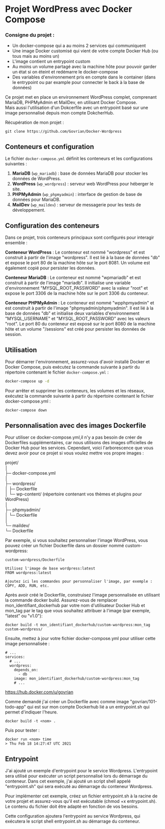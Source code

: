 # Projet WordPress avec Docker Compose

### Consigne du projet :

- Un docker-compose qui a au moins 2 services qui communiquent  
- Une image Docker customisé qui vient de votre compte Docker Hub (ou tous mais au moins un)  
- L'image contient un entrypoint custom  
- Au moins un volume partagé avec la machine hôte pour pouvoir garder un état si on éteint et redémarre le docker-compose  
- Des variables d'environnement pris en compte dans le container (dans le entrypoint ou par example pour connecter le back à la base de données)  
  

Ce projet met en place un environnement WordPress complet, comprenant MariaDB, PHPMyAdmin et MailDev, en utilisant Docker Compose.  
Mais aussi l'utilisation d'un Dokcerfile avec un entrypoint basé sur une image personnalisé depuis mon compte DokcherHub.
  
Récupération de mon projet : 

```
git clone https://github.com/Govrian/Docker-Wordpress
```

## Conteneurs et configuration

Le fichier `docker-compose.yml` définit les conteneurs et les configurations suivantes :

1. **MariaDB** (`wp_mariadb`) : base de données MariaDB pour stocker les données de WordPress.
2. **WordPress** (`wp_wordpress`) : serveur web WordPress pour héberger le site.
3. **PHPMyAdmin** (`wp_phpmyadmin`) : interface de gestion de base de données pour MariaDB.
4. **MailDev** (`wp_maildev`) : serveur de messagerie pour les tests de développement.

## Configuration des conteneurs
Dans ce projet, trois conteneurs principaux sont configurés pour interagir ensemble :

**Conteneur WordPress** : Le conteneur est nommé "wordpress" et est construit à partir de l'image "wordpress". Il est lié à la base de données "db" et expose le port 80 de la machine hôte sur le port 8081. Un volume est également copié pour persister les données.

**Conteneur MariaDB** : Le conteneur est nommé "wpmariadb" et est construit à partir de l'image "mariadb". Il initialise une variable d'environnement "MYSQL_ROOT_PASSWORD" avec la valeur "root" et expose le port 3306 de la machine hôte sur le port 3306 du conteneur.

**Conteneur PHPMyAdmin** : Le conteneur est nommé "wpphpmyadmin" et est construit à partir de l'image "phpmyadmin/phpmyadmin". Il est lié à la base de données "db" et initialise deux variables d'environnement "MYSQL_USERNAME" et "MYSQL_ROOT_PASSWORD" avec les valeurs "root". Le port 80 du conteneur est exposé sur le port 8080 de la machine hôte et un volume "/sessions" est créé pour persister les données de session.

## Utilisation

Pour démarrer l'environnement, assurez-vous d'avoir installé Docker et Docker Compose, puis exécutez la commande suivante à partir du répertoire contenant le fichier `docker-compose.yml` :

```bash
docker-compose up -d
```

Pour arrêter et supprimer les conteneurs, les volumes et les réseaux, exécutez la commande suivante à partir du répertoire contenant le fichier docker-compose.yml :

```bash
docker-compose down
```

## Personnalisation avec des images Dockerfile


Pour utiliser ce docker-compose.yml,il n'y a pas besoin de créer de Dockerfiles supplémentaires, car nous utilisons des images officielles de Docker Hub pour les services. Cependant, voici l'arborescence que vous devez avoir pour ce projet si vous voulez mettre vos propre images :

projet/  
│  
├─ docker-compose.yml  
│  
├─ wordpress/  
│   ├─ Dockerfile  
│   └─ wp-content/ (répertoire contenant vos thèmes et plugins pour WordPress)  
│  
├─ phpmyadmin/  
│   └─ Dockerfile  
│  
└─ maildev/  
    └─ Dockerfile  


Par exemple, si vous souhaitez personnaliser l'image WordPress, vous pouvez créer un fichier Dockerfile dans un dossier nommé custom-wordpress:
```
custom-wordpress/Dockerfile  

Utilisez l'image de base wordpress:latest  
FROM wordpress:latest  
  
Ajoutez ici les commandes pour personnaliser l'image, par exemple :  
COPY, ADD, RUN, etc.  
```

Après avoir créé le Dockerfile, construisez l'image personnalisée en utilisant la commande docker build. Assurez-vous de remplacer mon_identifiant_dockerhub par votre nom d'utilisateur Docker Hub et mon_tag par le tag que vous souhaitez attribuer à l'image (par exemple, "latest" ou "v1.0"):

```
docker build -t mon_identifiant_dockerhub/custom-wordpress:mon_tag custom-wordpress/
```

Ensuite, mettez à jour votre fichier docker-compose.yml pour utiliser cette image personnalisée :

```
# ...  
services:  
  # ...  
  wordpress:  
    depends_on:  
      - db  
    image: mon_identifiant_dockerhub/custom-wordpress:mon_tag  
    # ...  
```

https://hub.docker.com/u/govrian


Comme demandé j'ai créer un Dockerfile avec comme image "govrian/101-todo-app" qui est sur mon compte Dockerhub lié a un entrypoint.sh qui permet d'indiquer l'heure.  

```
docker build -t <nom> .
```
Puis pour tester :  

```
docker run <nom> time  
> Thu Feb 18 14:27:47 UTC 2021  
```

## Entrypoint

J'ai ajouté un exemple d'entrypoint pour le service Wordpress. L'entrypoint sera utilisé pour exécuter un script personnalisé lors du démarrage du conteneur. Dans cet exemple, j'ai ajouté un script shell appelé "entrypoint.sh" qui sera exécuté au démarrage du conteneur Wordpress.  
  
Pour implémenter cet exemple, créez un fichier entrypoint.sh à la racine de votre projet et assurez-vous qu'il est exécutable (chmod +x entrypoint.sh). Le contenu du fichier doit être adapté en fonction de vos besoins.  

Cette configuration ajoutera l'entrypoint au service Wordpress, qui exécutera le script shell entrypoint.sh au démarrage du conteneur.
